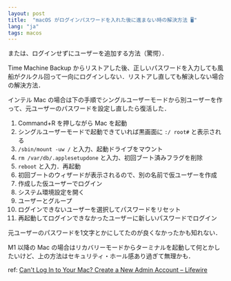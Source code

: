```yaml
---
layout: post
title:  "macOS がログインパスワードを入れた後に進まない時の解決方法 🖥"
lang: "ja"
tags: macos
---
```


または、ログインせずにユーザーを追加する方法（驚愕）．

Time Machine Backup からリストアした後、正しいパスワードを入力しても風船がクルクル回って一向にログインしない．リストアし直しても解決しない場合の解決方法．

インテル Mac の場合は下の手順でシングルユーザーモードから別ユーザーを作って、元ユーザーのパスワードを設定し直したら復活した．

1. Command+R を押しながら Mac を起動<br>
2. シングルユーザーモードで起動できていれば黒画面に `:/ root#` と表示される
3. `/sbin/mount -uw /` と入力、起動ドライブをマウント
4. `rm /var/db/.applesetupdone` と入力、初回ブート済みフラグを削除
5. `reboot` と入力．再起動
6. 初回ブートのウィザードが表示されるので、別の名前で仮ユーザーを作成
7. 作成した仮ユーザーでログイン
8. システム環境設定を開く
9. ユーザーとグループ
10. ログインできないユーザーを選択してパスワードをリセット
11. 再起動してログインできなかったユーザーに新しいパスワードでログイン

元ユーザーのパスワードを1文字とかにしてたのが良くなかったかも知れない．

M1 以降の Mac の場合はリカバリーモードからターミナルを起動して何とかしたいけど、上の方法はセキュリティ・ホール感あり過ぎて無理かも．

ref: [Can't Log In to Your Mac? Create a New Admin Account – Lifewire](https://www.lifewire.com/create-new-admin-account-for-login-issues-2259976)
